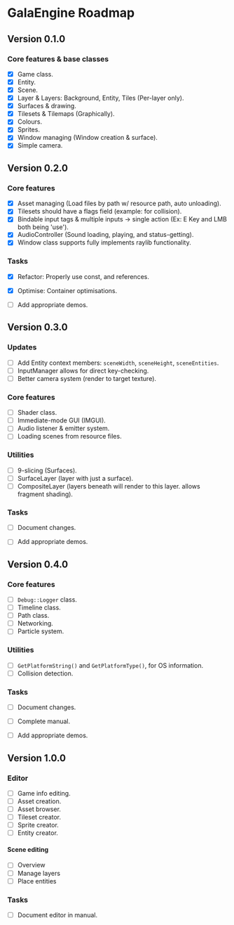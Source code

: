 # GalaEngine Roadmap
## Version 0.1.0
### Core features & base classes
- [x] Game class.
- [x] Entity.
- [x] Scene.
- [x] Layer & Layers: Background, Entity, Tiles (Per-layer only).
- [x] Surfaces & drawing.
- [x] Tilesets & Tilemaps (Graphically).
- [x] Colours.
- [x] Sprites.
- [x] Window managing (Window creation & surface).
- [x] Simple camera.
			
## Version 0.2.0
### Core features
- [x] Asset managing (Load files by path w/ resource path, auto unloading).
- [x] Tilesets should have a flags field (example: for collision).
- [x] Bindable input tags & multiple inputs -> single action (Ex: E Key and LMB both being 'use').
- [x] AudioController (Sound loading, playing, and status-getting).
- [x] Window class supports fully implements raylib functionality.

### Tasks
- [x] Refactor: Properly use const, and references.
- [x] Optimise: Container optimisations.
- [ ] Add appropriate demos.


## Version 0.3.0
### Updates
- [ ] Add Entity context members: `sceneWidth`, `sceneHeight`, `sceneEntities`.
- [ ] InputManager allows for direct key-checking.
- [ ] Better camera system (render to target texture).

### Core features
- [ ] Shader class.
- [ ] Immediate-mode GUI (IMGUI).
- [ ] Audio listener & emitter system.
- [ ] Loading scenes from resource files.

### Utilities
- [ ] 9-slicing (Surfaces).
- [ ] SurfaceLayer (layer with just a surface).
- [ ] CompositeLayer (layers beneath will render to this layer. allows fragment shading).

### Tasks
- [ ] Document changes.
- [ ] Add appropriate demos.


## Version 0.4.0
### Core features
- [ ] `Debug::Logger` class.
- [ ] Timeline class.
- [ ] Path class.
- [ ] Networking.
- [ ] Particle system.

### Utilities
- [ ] `GetPlatformString()` and `GetPlatformType()`, for OS information.
- [ ] Collision detection.

### Tasks
- [ ] Document changes.
- [ ] Complete manual.
- [ ] Add appropriate demos.


## Version 1.0.0
### Editor
- [ ] Game info editing.
- [ ] Asset creation.
- [ ] Asset browser.
- [ ] Tileset creator.
- [ ] Sprite creator.
- [ ] Entity creator.

#### Scene editing
- [ ] Overview
- [ ] Manage layers
- [ ] Place entities

### Tasks
- [ ] Document editor in manual.
